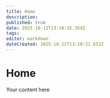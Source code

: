 ```yaml
---
title: Home
description: 
published: true
date: 2025-10-12T23:10:35.354Z
tags: 
editor: markdown
dateCreated: 2025-10-12T23:10:31.652Z
---
```


# Home
Your content here